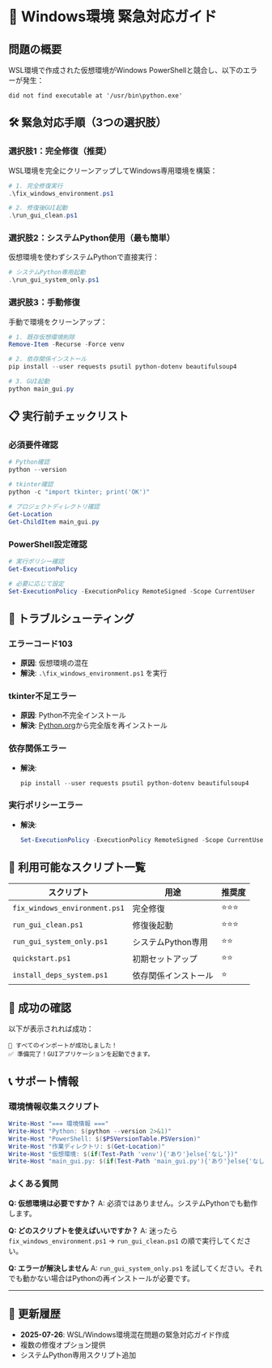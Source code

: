 # 🚨 Windows環境 緊急対応ガイド

## 問題の概要

WSL環境で作成された仮想環境がWindows PowerShellと競合し、以下のエラーが発生：
```
did not find executable at '/usr/bin\python.exe'
```

## 🛠️ 緊急対応手順（3つの選択肢）

### 選択肢1：完全修復（推奨）

WSL環境を完全にクリーンアップしてWindows専用環境を構築：

```powershell
# 1. 完全修復実行
.\fix_windows_environment.ps1

# 2. 修復後GUI起動
.\run_gui_clean.ps1
```

### 選択肢2：システムPython使用（最も簡単）

仮想環境を使わずシステムPythonで直接実行：

```powershell
# システムPython専用起動
.\run_gui_system_only.ps1
```

### 選択肢3：手動修復

手動で環境をクリーンアップ：

```powershell
# 1. 既存仮想環境削除
Remove-Item -Recurse -Force venv

# 2. 依存関係インストール
pip install --user requests psutil python-dotenv beautifulsoup4

# 3. GUI起動
python main_gui.py
```

## 📋 実行前チェックリスト

### 必須要件確認
```powershell
# Python確認
python --version

# tkinter確認
python -c "import tkinter; print('OK')"

# プロジェクトディレクトリ確認
Get-Location
Get-ChildItem main_gui.py
```

### PowerShell設定確認
```powershell
# 実行ポリシー確認
Get-ExecutionPolicy

# 必要に応じて設定
Set-ExecutionPolicy -ExecutionPolicy RemoteSigned -Scope CurrentUser
```

## 🔧 トラブルシューティング

### エラーコード103
- **原因**: 仮想環境の混在
- **解決**: `.\fix_windows_environment.ps1` を実行

### tkinter不足エラー
- **原因**: Python不完全インストール
- **解決**: [Python.org](https://python.org)から完全版を再インストール

### 依存関係エラー
- **解決**: 
  ```powershell
  pip install --user requests psutil python-dotenv beautifulsoup4
  ```

### 実行ポリシーエラー
- **解決**:
  ```powershell
  Set-ExecutionPolicy -ExecutionPolicy RemoteSigned -Scope CurrentUser
  ```

## 📁 利用可能なスクリプト一覧

| スクリプト | 用途 | 推奨度 |
|-----------|------|--------|
| `fix_windows_environment.ps1` | 完全修復 | ⭐⭐⭐ |
| `run_gui_clean.ps1` | 修復後起動 | ⭐⭐⭐ |
| `run_gui_system_only.ps1` | システムPython専用 | ⭐⭐ |
| `quickstart.ps1` | 初期セットアップ | ⭐⭐ |
| `install_deps_system.ps1` | 依存関係インストール | ⭐ |

## 🎯 成功の確認

以下が表示されれば成功：
```
🎉 すべてのインポートが成功しました！
✅ 準備完了！GUIアプリケーションを起動できます。
```

## 📞 サポート情報

### 環境情報収集スクリプト
```powershell
Write-Host "=== 環境情報 ==="
Write-Host "Python: $(python --version 2>&1)"
Write-Host "PowerShell: $($PSVersionTable.PSVersion)"
Write-Host "作業ディレクトリ: $(Get-Location)"
Write-Host "仮想環境: $(if(Test-Path 'venv'){'あり'}else{'なし'})"
Write-Host "main_gui.py: $(if(Test-Path 'main_gui.py'){'あり'}else{'なし'})"
```

### よくある質問

**Q: 仮想環境は必要ですか？**
A: 必須ではありません。システムPythonでも動作します。

**Q: どのスクリプトを使えばいいですか？**
A: 迷ったら `fix_windows_environment.ps1` → `run_gui_clean.ps1` の順で実行してください。

**Q: エラーが解決しません**
A: `run_gui_system_only.ps1` を試してください。それでも動かない場合はPythonの再インストールが必要です。

---

## 📝 更新履歴

- **2025-07-26**: WSL/Windows環境混在問題の緊急対応ガイド作成
- 複数の修復オプション提供
- システムPython専用スクリプト追加